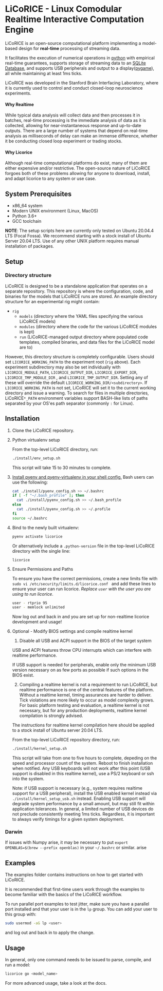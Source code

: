# LiCoRICE - Linux Comodular Realtime Interactive Computation Engine

LiCoRICE is an open-source computational platform implementing a model-based design for **real-time** processing of streaming data.

It facilitates the execution of numerical operations in [python](https://www.python.org) with empirical real-time guarantees, supports storage of streaming data to an [SQLite Database](https://www.sqlite.org/index.html), and supports USB peripherals and output to a display([pygame](https://www.pygame.org/wiki/about)), all while maintaining at least 1ms ticks.

LiCoRICE was developed in the Stanford Brain Interfacing Laboratory, where it is currently used to control and conduct closed-loop neuroscience experiments.

#### Why Realtime

While typical data analysis will collect data and then processes it in batches, real-time processing is the immediate analysis of data as it is collected, allowing for near-instantaneous response and up-to-date outputs. There are a large number of systems that depend on real-time analysis as milliseconds of delay can make an immense difference, whether it be conducting closed loop experiment or trading stocks.

#### Why Licorice

Although real-time computational platforms do exist, many of them are either expensive and/or restrictive. The open-source nature of LiCoRICE forgoes both of these problems allowing for anyone to download, install, and adapt licorice to any system or use case.

## System Prerequisites

* x86\_64 system
* Modern UNIX environment (Linux, MacOS)
* Python 3.6+
* GCC toolchain

**NOTE**: The setup scripts here are currently only tested on Ubuntu 20.04.4 LTS (Focal Fossa).
We recommend starting with a stock install of Ubuntu Server 20.04 LTS.
Use of any other UNIX platform requires manual installation of packages.

## Setup

### Directory structure

LiCoRICE is designed to be a standalone application that operates on a separate repository.
This repository is where the configuration, code, and binaries for the models that LiCoRICE runs are stored.
An example directory structure for an experimental rig might contain:

* `rig`
  * `models` (directory where the YAML files specifying the various LiCoRICE models)
  * `modules` (directory where the code for the various LiCoRICE modules is kept)
  * `run` (LiCoRICE-managed output directory where populated code templates, compiled binaries, and data files for the LiCoRICE model are to)

However, this directory structure is completely configurable. Users should set `LICORICE_WORKING_PATH` to the experiment root (`rig` above). Each experiment subdirectory may also be set individually with `LICORICE_MODULE_PATH`, `LICORICE_OUTPUT_DIR`, `LICORICE_EXPORT_DIR`, `LICORICE_TMP_MODULE_DIR` , and `LICORICE_TMP_OUTPUT_DIR`. Setting any of these will override the default `LICORICE_WORKING_DIR/<subdirectory>`. If `LICORICE_WORKING_PATH` is not set, LiCoRICE will set it to the current working directory and issue a warning. To search for files in multiple directories, LiCoRICE`*_PATH` environment variables support BASH-like lists of paths separated by your OS'es path separator (commonly `:` for Linux).


## Installation

1. Clone the LiCoRICE repository.

1. Python virtualenv setup

    From the top-level LiCoRICE directory, run:

    ```bash
    ./install/env_setup.sh
    ```

    This script will take 15 to 30 minutes to complete.

1. [Install pyenv and pyenv-virtualenv in your shell config.](https://github.com/pyenv/pyenv#set-up-your-shell-environment-for-pyenv) Bash users can use the following:

    ```bash
    cat ./install/pyenv_config.sh >> ~/.bashrc
    if [ -f "~/.bash_profile" ]; then
      cat ./install/pyenv_config.sh >> ~/.bash_profile
    else
      cat ./install/pyenv_config.sh >> ~/.profile
    fi
    source ~/.bashrc
    ```

1. Bind to the newly built virtualenv:

    ```bash
    pyenv activate licorice
    ```

    Or alternatively include a `.python-version` file in the top-level LiCoRICE directory with the single line:

    ```
    licorice
    ```

1. Ensure Permissions and Paths

    To ensure you have the correct permissions, create a new limits file with ```sudo vi /etc/security/limits.d/licorice.conf ``` and add these lines to ensure your user can run licorice. _Replace `user` with the user you are using to run licorice_.

    ```bash
    user - rtprio 95
    user - memlock unlimited
    ```

    Now log out and back in and you are set up for non-realtime licorice development and usage!

1. Optional - Modify BIOS settings and compile realtime kernel

    1. Disable all USB and ACPI support in the BIOS of the target system

    USB and ACPI features throw CPU interrupts which can interfere with realtime performance.

    If USB support is needed for peripherals, enable only the minimum USB version necessary on as few ports as possible if such options in the BIOS exist.

    2. Compiling a realtime kernel is not a requirement to run LiCoRICE, but realtime performance is one of the central features of the platform.
    Without a realtime kernel, timing assurances are harder to deliver.
    Tick violations are more likely to occur as model complexity grows.
    For basic platform testing and evaluation, a realtime kernel is not necessary, but for any production deployments, realtime kernel compilation is strongly advised.

    The instructions for realtime kernel compilation here should be applied to a stock install of Ubuntu server 20.04 LTS.

    From the top-level LiCoRICE repository directory, run:

    ```bash
    ./install/kernel_setup.sh
    ```

    This script will take from one to five hours to complete, depeding on the speed and processor count of the system.
    Reboot to finish installation when notified.
    Any USB keyboards will not work after this point (USB support is disabled in this realtime kernel), use a PS/2 keyboard or ssh into the system.

    Note: if USB support is necessary (e.g., system requires realtime support for a USB peripheral), install the USB enabled kernel instead via `./install/kernel_setup_usb.sh` instead. Enabling USB support will degrade system performance by a small amount, but may still fit within application tolerances. In general, a limited number of USB devices do not preclude consistently meeting 1ms ticks. Regardless, it is important to always verify timings for a given system deployment.

### Darwin

If issues with Numpy arise, it may be necessary to put `export OPENBLAS=$(brew --prefix openblas)` in your `~/.bashrc` or similar.
arise

## Examples

The examples folder contains instructions on how to get started with LiCoRICE.

It is recommended that first-time users work through the examples to become familiar with the basics of the LiCoRICE workflow.

To run parallel port examples to test jitter, make sure you have a parallel port installed and that your user is in the `lp` group. You can add your user to this group with:

```bash
sudo usermod -aG lp <user>
````

and log out and back in to apply the change.

## Usage

In general, only one command needs to be issued to parse, compile, and run a model:

```bash
licorice go <model_name>
```

For more advanced usage, take a look at the docs.

